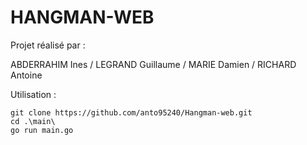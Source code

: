 # HANGMAN-WEB

Projet réalisé par : 

ABDERRAHIM Ines / LEGRAND Guillaume / MARIE Damien / RICHARD Antoine

Utilisation : 
    
    git clone https://github.com/anto95240/Hangman-web.git 
    cd .\main\
    go run main.go
    
